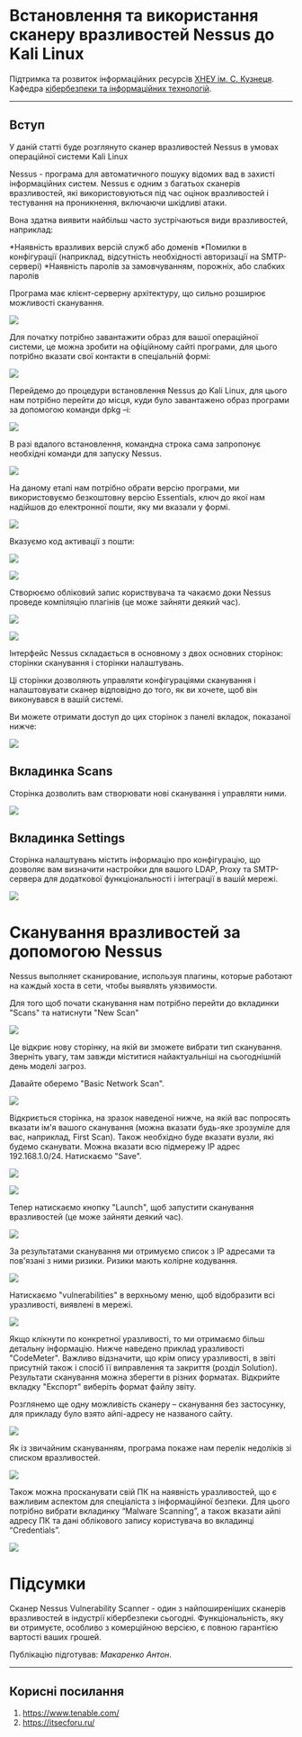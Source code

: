 # Встановлення та використання сканеру вразливостей Nessus до Kali Linux

Підтримка та розвиток інформаційних ресурсів [ХНЕУ ім. С. Кузнеця](https://www.hneu.edu.ua/). Кафедра [кібербезпеки та інформаційних технологій](http://www.kafcbit.hneu.edu.ua/).

---
## Вступ 

У даній статті буде розглянуто сканер вразливостей Nessus  в умовах операційної системи Kali Linux


Nessus - програма для автоматичного пошуку відомих вад в захисті інформаційних систем. Nessus є одним з багатьох сканерів вразливостей, які використовуються під час оцінок вразливостей і тестування на проникнення, включаючи шкідливі атаки.

Вона здатна виявити найбільш часто зустрічаються види вразливостей, наприклад:

*Наявність вразливих версій служб або доменів
*Помилки в конфігурації (наприклад, відсутність необхідності авторизації на SMTP-сервері)
*Наявність паролів за замовчуванням, порожніх, або слабких паролів

Програма має клієнт-серверну архітектуру, що сильно розширює можливості сканування.

![](img/nessus1.png)

Для початку потрібно завантажити образ для вашої операційної системи, це можна зробити на офіційному сайті програми, для цього потрібно вказати свої контакти в спеціальній формі:

![](img/nessus2.png)

Перейдемо до процедури встановлення Nessus до Kali Linux, для цього нам потрібно перейти до місця, куди було завантажено образ програми за допомогою команди dpkg –i:

![](img/nessus3.png)

В разі вдалого встановлення, командна строка сама запропонує необхідні команди для запуску  Nessus.

![](img/nessus4.png)

На даному етапі нам потрібно обрати версію програми, ми використовуємо безкоштовну версію Essentials, ключ до якої нам надійшов до електронної пошти, яку ми вказали у формі.

![](img/nessus5.png)

Вказуємо код активації з пошти:

![](img/nessus6.png)

![](img/nessus7.png)

Створюємо обліковий запис користвувача та чакаємо доки Nessus проведе компіляцію плагінів (це може зайняти деякий час).

![](img/nessus8.png)

![](img/nessus9.png)

Інтерфейс Nessus складається в основному з двох основних сторінок: сторінки сканування і сторінки налаштувань.

Ці сторінки дозволяють управляти конфігураціями сканування і налаштовувати сканер відповідно до того, як ви хочете, щоб він виконувався в вашій системі.

Ви можете отримати доступ до цих сторінок з панелі вкладок, показаної нижче:

![](img/nessus435.png)

## Вкладинка Scans

Сторінка дозволить вам створювати нові сканування і управляти ними.

![](img/nessus437.png)


## Вкладинка Settings

Сторінка налаштувань містить інформацію про конфігурацію, що дозволяє вам визначити настройки для вашого LDAP, Proxy та SMTP-сервера для додаткової функціональності і інтеграції в вашій мережі.

![](img/nessus436.png)


# Сканування вразливостей за допомогою Nessus

Nessus выполняет сканирование, используя плагины, которые работают на каждый хоста в сети, чтобы выявлять уязвимости.

Для того щоб почати сканування нам потрібно перейти до вкладинки "Scans" та натиснути "New Scan"

![](img/nessus10.png)

Це відкриє нову сторінку, на якій ви зможете вибрати тип сканування. Зверніть увагу, там завжди міститися найактуальніші на сьогоднішній день моделі загроз.

Давайте оберемо "Basic Network Scan".

![](img/nessus11.png)

Відкриється сторінка, на зразок наведеної нижче, на якій вас попросять вказати ім'я вашого сканування (можна вказати будь-яке зрозуміле для вас, наприклад, First Scan). Також необхідно буде вказати вузли, які будемо сканувати. Можна вказати всю підмережу IP адрес 192.168.1.0/24. Натискаємо "Save".

![](img/nessus12.png)

![](img/nessus13.png)

Тепер натискаємо кнопку "Launch", щоб запустити сканування вразливостей (це може зайняти деякий час).

![](img/nessus14.png)

За результатами сканування ми отримуємо список з IP адресами та пов'язані з ними ризики. Ризики мають колірне кодування.

![](img/nessus15.png)

Натискаємо "vulnerabilities" в верхньому меню, щоб відобразити всі уразливості, виявлені в мережі.

![](img/nessus16.png)

Якщо клікнути по конкретної уразливості, то ми отримаємо більш детальну інформацію. Нижче наведено приклад уразливості "CodeMeter".
Важливо відзначити, що крім опису уразливості, в звіті присутній також і спосіб її виправлення та закриття (розділ Solution).
Результати сканування можна зберегти в різних форматах. Відкрийте вкладку "Експорт" виберіть формат файлу звіту.

Розглянемо ще одну можливість сканеру – сканування без застосунку, для прикладу було взято айпі-адресу не названого сайту.

![](img/nessus17.png)

Як із звичайним скануванням, програма покаже нам перелік недоліків зі списком вразливостей.

![](img/nessus18.png)

Також можна просканувати свій ПК на наявність уразливостей, що є важливим аспектом для спеціаліста з інформаційної безпеки. Для цього потрібно вибрати вкладинку “Malware Scanning”, а також вказати айпі адресу ПК та дані облікового запису користувача во вкладинці “Credentials”.

![](img/nessus19.png)

# Підсумки

Сканер Nessus Vulnerability Scanner - один з найпоширеніших сканерів вразливостей в індустрії кібербезпеки сьогодні.
Функціональність, яку ви отримуєте, особливо з комерційною версією, є повною гарантією вартості ваших грошей.



Публікацію підготував: *Макаренко Антон*.

---

## Корисні посилання

1. https://www.tenable.com/
2. https://itsecforu.ru/





